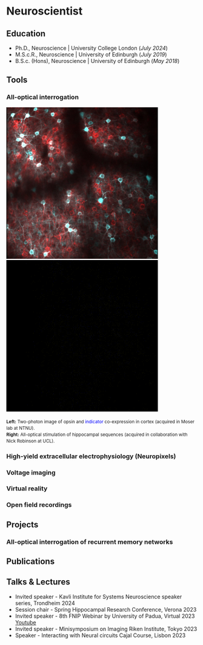 # Neuroscientist 

## Education
- Ph.D., Neuroscience | University College London (_July 2024_)								       		
- M.S.c.R., Neuroscience | University of Edinburgh (_July 2019_)	 			        		
- B.S.c. (Hons), Neuroscience | University of Edinburgh (_May 2018_)

## Tools
### All-optical interrogation

<p align="left">
  <img src="assets/CTX.jpg" alt="Cortex" width="400" height="400">
  &nbsp;&nbsp;&nbsp;
  <a href="assets/ao.mp4">
    <img src="assets/ao.gif" alt="All-optical preview (looping)" width="400" height="400">
  </a>
</p>

<p align="left"><small>
  <strong>Left:</strong> Two-photon image of opsin and 
  <span style="color:blue;">indicator</span> co-expression in cortex (acquired in Moser lab at NTNU).<br>
  <strong>Right:</strong> All-optical stimulation of hippocampal sequences (acquired in collaboration with Nick Robinson at UCL).
</small></p>

### High-yield extracellular electrophysiology (Neuropixels)

### Voltage imaging  

### Virtual reality 

### Open field recordings 

## Projects 


### All-optical interrogation of recurrent memory networks 

## Publications 

## Talks & Lectures
- Invited speaker - Kavli Institute for Systems Neuroscience speaker series, Trondheim 2024
- Session chair - Spring Hippocampal Research Conference, Verona 2023
- Invited speaker  - 8th FNIP Webinar by University of Padua, Virtual 2023 [Youtube](https://www.youtube.com/watch?v=FCxVaeMQ9bs&ab_channel=FNIP)
- Invited speaker - Minisymposium on Imaging Riken Institute, Tokyo 2023
- Speaker - Interacting with Neural circuits Cajal Course, Lisbon 2023
